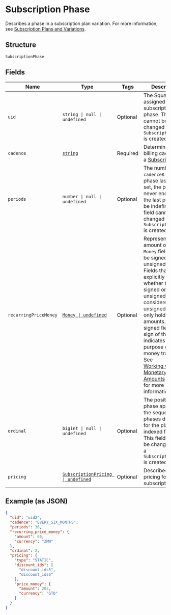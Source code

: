 <!-- Optimized: 2025-10-06 -->
<!-- RPM: 1.6.2.1.1.6.2.1_subscription-phase_20251006 -->
<!-- Session: E2E RPM DNA Application -->
<!-- AOM: RND (Reggie & Dro) -->
<!-- COI: TECHNOLOGY -->
<!-- RPM: HIGH -->
<!-- ACTION: BUILD -->

# Subscription Phase

Describes a phase in a subscription plan variation. For more information, see [Subscription Plans and Variations](https://developer.squareup.com/docs/subscriptions-api/plans-and-variations).

## Structure

`SubscriptionPhase`

## Fields

| Name | Type | Tags | Description |
|  --- | --- | --- | --- |
| `uid` | `string \| null \| undefined` | Optional | The Square-assigned ID of the subscription phase. This field cannot be changed after a `SubscriptionPhase` is created. |
| `cadence` | [`string`](../../doc/models/subscription-cadence.md) | Required | Determines the billing cadence of a [Subscription](../../doc/models/subscription.md) |
| `periods` | `number \| null \| undefined` | Optional | The number of `cadence`s the phase lasts. If not set, the phase never ends. Only the last phase can be indefinite. This field cannot be changed after a `SubscriptionPhase` is created. |
| `recurringPriceMoney` | [`Money \| undefined`](../../doc/models/money.md) | Optional | Represents an amount of money. `Money` fields can be signed or unsigned.<br>Fields that do not explicitly define whether they are signed or unsigned are<br>considered unsigned and can only hold positive amounts. For signed fields, the<br>sign of the value indicates the purpose of the money transfer. See<br>[Working with Monetary Amounts](https://developer.squareup.com/docs/build-basics/working-with-monetary-amounts)<br>for more information. |
| `ordinal` | `bigint \| null \| undefined` | Optional | The position this phase appears in the sequence of phases defined for the plan, indexed from 0. This field cannot be changed after a `SubscriptionPhase` is created. |
| `pricing` | [`SubscriptionPricing \| undefined`](../../doc/models/subscription-pricing.md) | Optional | Describes the pricing for the subscription. |

## Example (as JSON)

```json
{
  "uid": "uid2",
  "cadence": "EVERY_SIX_MONTHS",
  "periods": 36,
  "recurring_price_money": {
    "amount": 66,
    "currency": "ZMW"
  },
  "ordinal": 2,
  "pricing": {
    "type": "STATIC",
    "discount_ids": [
      "discount_ids5",
      "discount_ids6"
    ],
    "price_money": {
      "amount": 202,
      "currency": "GTQ"
    }
  }
}
```
